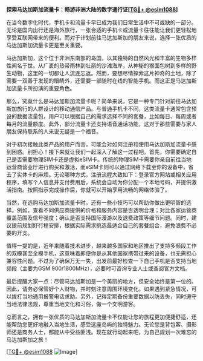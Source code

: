 **探索马达加斯加流量卡：畅游非洲大陆的数字通行证[[TG💪+ @esim1088](https://t.me/s/esim1088)]**

在当今数字化时代，手机卡和流量卡早已成为我们日常生活中不可或缺的一部分。无论是国内出行还是海外旅行，一张合适的手机卡或流量卡往往能让我们更轻松地享受互联网带来的便利。而对于计划前往马达加斯加的朋友来说，选择一张优质的马达加斯加流量卡更是至关重要。

马达加斯加，这个位于非洲东南部的岛国，以其独特的自然风光和丰富的生物多样性闻名于世。从广袤的热带雨林到壮丽的沙滩海岸，从神秘的猴面包树到多样的野生动物，这里的一切都让人流连忘返。然而，要想尽情探索这片神奇的土地，除了需要一双善于发现的眼睛外，还需要一部随时在线的智能手机。而这正是马达加斯加流量卡所扮演的重要角色。

那么，究竟什么是马达加斯加流量卡呢？简单来说，它是一种专门针对前往马达加斯加旅行的人群设计的移动通信产品。与普通手机卡不同，这类流量卡通常包含预设的数据流量包，用户可以根据自己的需求选择不同的套餐，比如每日、每周或者每月的流量额度。此外，部分流量卡还支持语音通话功能，这对于那些需要与家人朋友保持联系的人来说无疑是一个福音。

对于初次接触此类产品的用户而言，可能会对如何注册和使用马达加斯加流量卡感到困惑。别担心！接下来就让我们一起深入了解这一过程吧。首先，你需要确定自己是否需要物理SIM卡还是虚拟eSIM卡。传统的物理SIM卡需要你亲自前往当地运营商营业厅进行购买和激活，而eSIM卡则可以通过网络下载至你的设备中，省去了实体卡的麻烦。无论哪种方式，注册流程大致如下：登录官方网站或相关应用程序，填写个人信息并支付费用后，系统会自动为你分配一个本地号码，并提供激活指南。按照指示完成操作后，你就可以开始享用流畅的网络体验了。

当然，在选购马达加斯加流量卡时，还有一些小技巧可以帮助你做出更明智的选择。例如，查看不同供应商提供的价格和服务内容是否透明合理；对比各家运营商覆盖范围及信号强度；确认是否支持国际漫游以及退费政策等细节问题。同时，建议提前规划好行程安排，根据实际需求挑选最适合自己的套餐组合，避免浪费不必要的开支。

值得一提的是，近年来随着技术进步，越来越多国家和地区推出了支持多频段工作的双模甚至全模手机，这意味着即便你是从其他国家携带过来的设备，也无需担心兼容性问题。不过为了确保万无一失，出发前最好检查一下自己手机是否支持当地频段（主要为GSM 900/1800MHz），必要时可咨询专业人士或查阅官方文档。

最后提醒大家一点：尽管马达加斯加是一个美丽的地方，但安全始终是第一位的。因此，请务必保管好个人财物，并时刻注意周围环境变化。如果遇到紧急情况，可以拨打当地通用报警电话求助。另外，记得定期备份重要数据以防丢失，同时遵守当地法律法规，尊重当地文化和习俗，做一个文明游客。

总而言之，拥有一张优质的马达加斯加流量卡不仅能让您的旅程更加便捷舒适，还能帮助您更好地融入当地生活，感受这座岛屿的独特魅力。无论您是背包客、摄影师还是商务人士，都能从中受益匪浅。现在就行动起来吧，为自己规划一次难忘的马达加斯加之旅！

[[TG💪+ @esim1088](https://t.me/s/esim1088) ![Image](https://i.postimg.cc/4NQfJmqS/Snipaste-2025-05-13-00-14-12.png)]